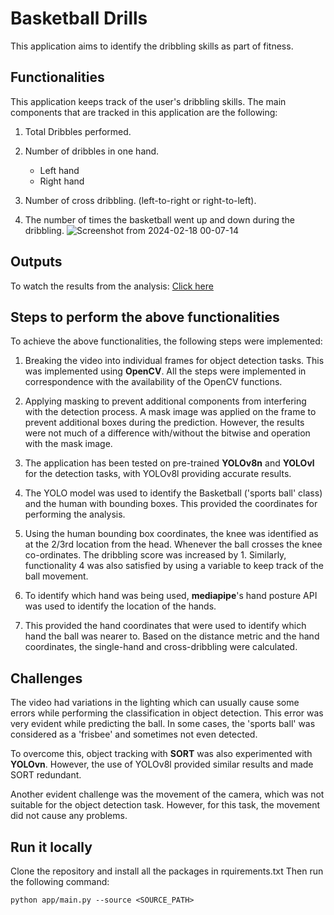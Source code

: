 # Basketball Drills
This application aims to identify the dribbling skills as part of fitness.

## Functionalities

This application keeps track of the user's dribbling skills. The main components that are tracked in this application are the following:
1. Total Dribbles performed.

2. Number of dribbles in one hand.
    - Left hand
    - Right hand

3. Number of cross dribbling. (left-to-right or right-to-left).

4. The number of times the basketball went up and down during the dribbling.
![Screenshot from 2024-02-18 00-07-14](https://github.com/Chandrahas-B/CV_Dribbling/assets/84665480/6e33eed2-c7ca-44bb-bc7c-b07d70c073ec)


## Outputs

To watch the results from the analysis: <a href= "https://github.com/Chandrahas-B/CV_Dribbling/blob/main/outputs/video.mp4"> Click here </a>

## Steps to perform the above functionalities

To achieve the above functionalities, the following steps were implemented:

1. Breaking the video into individual frames for object detection tasks. This was implemented using **OpenCV**. All the steps were implemented in correspondence with the availability of the OpenCV functions.

2. Applying masking to prevent additional components from interfering with the detection process. A mask image was applied on the frame to prevent additional boxes during the prediction. However, the results were not much of a difference with/without the bitwise and operation with the mask image.

3. The application has been tested on pre-trained **YOLOv8n** and **YOLOvl** for the detection tasks, with YOLOv8l providing accurate results.

4. The YOLO model was used to identify the Basketball ('sports ball' class) and the human with bounding boxes. This provided the coordinates for performing the analysis.

5. Using the human bounding box coordinates, the knee was identified as at the 2/3rd location from the head. Whenever the ball crosses the knee co-ordinates. The dribbling score was increased by 1. Similarly, functionality 4 was also satisfied by using a variable to keep track of the ball movement.

6. To identify which hand was being used, **mediapipe**'s hand posture API was used to identify the location of the hands.

7. This provided the hand coordinates that were used to identify which hand the ball was nearer to. Based on the distance metric and the hand coordinates, the single-hand and cross-dribbling were calculated.

## Challenges
The video had variations in the lighting which can usually cause some errors while performing the classification in object detection. This error was very evident while predicting the ball. In some cases, the 'sports ball' was considered as a 'frisbee' and sometimes not even detected.

To overcome this, object tracking with **SORT** was also experimented with **YOLOvn**. However, the use of YOLOv8l provided similar results and made SORT redundant.

Another evident challenge was the movement of the camera, which was not suitable for the object detection task. However, for this task, the movement did not cause any problems.


## Run it locally
 Clone the repository and install all the packages in rquirements.txt
Then run the following command:
```
python app/main.py --source <SOURCE_PATH> 
```
